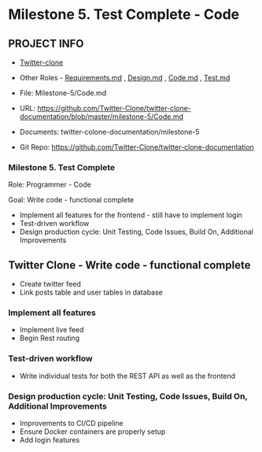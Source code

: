 # Milestone 5. Test Complete - Code


## PROJECT INFO

* [Twitter-clone](../Index.md)

* Other Roles - [Requirements.md](Requirements.md)
, [Design.md](Design.md)
, [Code.md](Code.md)
, [Test.md](Test.md)



* File: Milestone-5/Code.md

* URL: https://github.com/Twitter-Clone/twitter-clone-documentation/blob/master/milestone-5/Code.md

* Documents: twitter-colone-documentation/milestone-5

* Git Repo: https://github.com/Twitter-Clone/twitter-clone-documentation




### Milestone 5. Test Complete



Role: Programmer - Code

Goal: Write code - functional complete

* Implement all features for the frontend - still have to implement login
* Test-driven workflow
* Design production cycle: Unit Testing, Code Issues, Build On, Additional Improvements



## Twitter Clone - Write code - functional complete
- Create twitter feed
- Link posts table and user tables in database


### Implement all features
- Implement live feed
- Begin Rest routing

### Test-driven workflow
- Write individual tests for both the REST API as well as the frontend

### Design production cycle: Unit Testing, Code Issues, Build On, Additional Improvements
- Improvements to CI/CD pipeline
- Ensure Docker containers are properly setup
- Add login features
